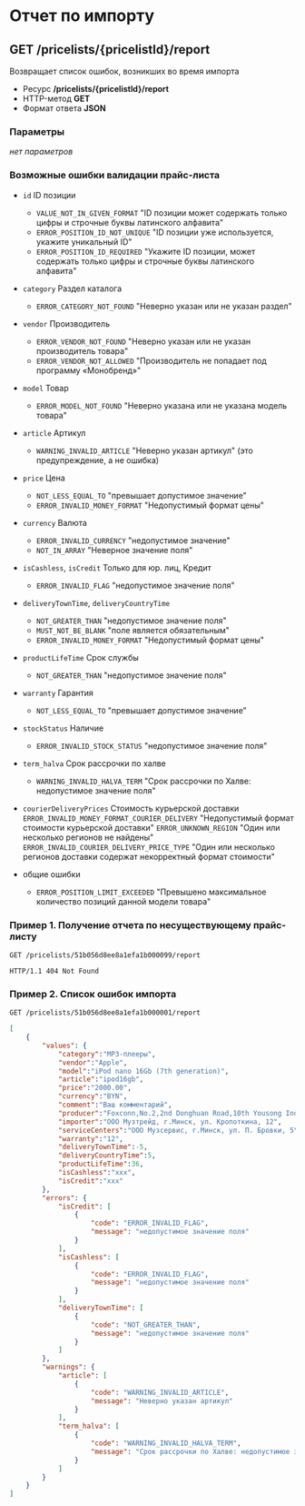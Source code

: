 # Отчет по импорту

## GET /pricelists/{pricelistId}/report

Возвращает список ошибок, возникших во время импорта

- Ресурс **/pricelists/{pricelistId}/report**
- HTTP-метод **GET**
- Формат ответа **JSON**

### Параметры

*нет параметров*

### Возможные ошибки валидации прайс-листа

- `id` ID позиции
    - `VALUE_NOT_IN_GIVEN_FORMAT` "ID позиции может содержать только цифры и строчные буквы латинского алфавита"
    - `ERROR_POSITION_ID_NOT_UNIQUE` "ID позиции уже используется, укажите уникальный ID"
    - `ERROR_POSITION_ID_REQUIRED` "Укажите ID позиции, может содержать только цифры и строчные буквы латинского алфавита"
- `category` Раздел каталога
    - `ERROR_CATEGORY_NOT_FOUND` "Неверно указан или не указан раздел"
- `vendor` Производитель
    - `ERROR_VENDOR_NOT_FOUND` "Неверно указан или не указан производитель товара"
    - `ERROR_VENDOR_NOT_ALLOWED` "Производитель не попадает под программу «Монобренд»"
- `model` Товар
    - `ERROR_MODEL_NOT_FOUND` "Неверно указана или не указана модель товара"
- `article` Артикул
    - `WARNING_INVALID_ARTICLE` "Неверно указан артикул" (это предупреждение, а не ошибка)
- `price` Цена
    - `NOT_LESS_EQUAL_TO` "превышает допустимое значение"
    - `ERROR_INVALID_MONEY_FORMAT` "Недопустимый формат цены"
- `currency` Валюта
    - `ERROR_INVALID_CURRENCY` "недопустимое значение"
    - `NOT_IN_ARRAY` "Неверное значение поля"
- `isCashless`, `isCredit` Только для юр. лиц, Кредит
    - `ERROR_INVALID_FLAG` "недопустимое значение поля"
- `deliveryTownTime`, `deliveryCountryTime`
    - `NOT_GREATER_THAN` "недопустимое значение поля"
    - `MUST_NOT_BE_BLANK` "поле является обязательным"
    - `ERROR_INVALID_MONEY_FORMAT` "Недопустимый формат цены"
- `productLifeTime` Срок службы
    - `NOT_GREATER_THAN` "недопустимое значение поля"
- `warranty` Гарантия
    - `NOT_LESS_EQUAL_TO` "превышает допустимое значение"
- `stockStatus` Наличие
    - `ERROR_INVALID_STOCK_STATUS` "недопустимое значение поля"
- `term_halva` Срок рассрочки по халве
    - `WARNING_INVALID_HALVA_TERM` "Срок рассрочки по Халве: недопустимое значение поля"
- `courierDeliveryPrices` Стоимость курьерской доставки    
    `ERROR_INVALID_MONEY_FORMAT_COURIER_DELIVERY` "Недопустимый формат стоимости курьерской доставки"
    `ERROR_UNKNOWN_REGION` "Один или несколько регионов не найдены"
    `ERROR_INVALID_COURIER_DELIVERY_PRICE_TYPE` "Один или несколько регионов доставки содержат некорректный формат стоимости"

- общие ошибки
    - `ERROR_POSITION_LIMIT_EXCEEDED` "Превышено максимальное количество позиций данной модели товара"

### Пример 1. Получение отчета по несуществующему прайс-листу

```
GET /pricelists/51b056d8ee8a1efa1b000099/report
```

```
HTTP/1.1 404 Not Found
```

### Пример 2. Список ошибок импорта

```
GET /pricelists/51b056d8ee8a1efa1b000001/report
```

```json
[
    {
        "values": {
            "category":"MP3-плееры",
            "vendor":"Apple",
            "model":"iPod nano 16Gb (7th generation)",
            "article":"ipod16gb",
            "price":"2000.00",
            "currency":"BYN",
            "comment":"Ваш комментарий",
            "producer":"Foxconn,No.2,2nd Donghuan Road,10th Yousong Industrial District,Longhua,Baoan,Shenzhen City,Guangdong Province,China",
            "importer":"ООО Музтрейд, г.Минск, ул. Кропоткина, 12",
            "serviceCenters":"ООО Музсервис, г.Минск, ул. П. Бровки, 5\r\nООО Плеерсервис, г.Гомель, ул. Платонова, 16",
            "warranty":"12",
            "deliveryTownTime":-5,
            "deliveryCountryTime":5,
            "productLifeTime":36,
            "isCashless":"xxx",
            "isCredit":"xxx"
        },
        "errors": {
            "isCredit": [
                {
                    "code": "ERROR_INVALID_FLAG",
                    "message": "недопустимое значение поля"
                }
            ],
            "isCashless": [
                {
                    "code": "ERROR_INVALID_FLAG",
                    "message": "недопустимое значение поля"
                }
            ],
            "deliveryTownTime": [
                {
                    "code": "NOT_GREATER_THAN",
                    "message": "недопустимое значение поля"
                }
            ]
        },
        "warnings": {
            "article": [
                {
                    "code": "WARNING_INVALID_ARTICLE",
                    "message": "Неверно указан артикул"
                }
            ],
            "term_halva": [
                {
                    "code": "WARNING_INVALID_HALVA_TERM",
                    "message": "Срок рассрочки по Халве: недопустимое значение поля"
                }                              
            ]
        }
    }
]
```
